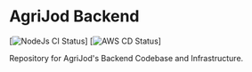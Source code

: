 # AgriJod Backend

[![NodeJs CI Status](https://github.com/Nightfury874/AgriJod/actions/workflows/node.js-ci.yml/badge.svg)]
[![AWS CD Status](https://github.com/Nightfury874/AgriJod/actions/workflows/aws-cd.yml/badge.svg)]

Repository for AgriJod's Backend Codebase and Infrastructure.
